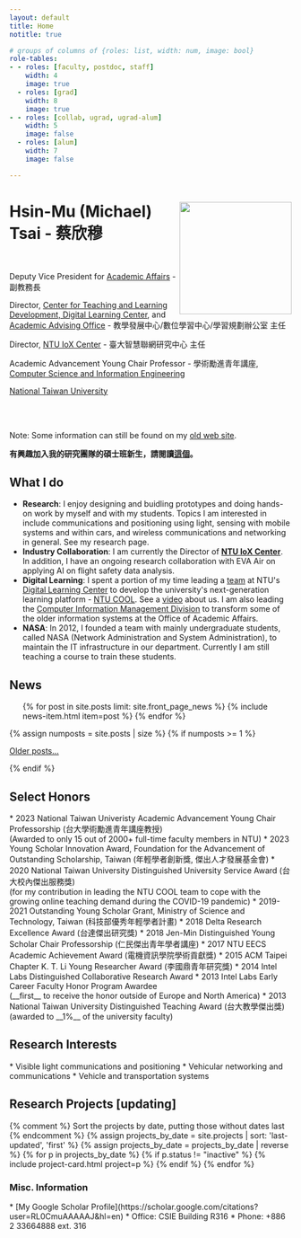 ```yaml
---
layout: default
title: Home
notitle: true

# groups of columns of {roles: list, width: num, image: bool}
role-tables:
- - roles: [faculty, postdoc, staff]
    width: 4
    image: true
  - roles: [grad]
    width: 8
    image: true
- - roles: [collab, ugrad, ugrad-alum]
    width: 5
    image: false
  - roles: [alum]
    width: 7
    image: false

---
```




<div class="jumbotron"> 
    <!--<img src="img/people/proftsai.png" height=250 align="right"/>-->
   <img class="rounded-circle profile"          
             src="{{site.baseurl}}img/people/8602.jpg" style="float:right;height:200px;"/>

<h1>Hsin-Mu (Michael) Tsai - 蔡欣穆</h1>
<br/>

<p>Deputy Vice President for <a href="http://www.aca.ntu.edu.tw" target="_blank">Academic Affairs</a> - 副教務長</p> 

<p>Director, <a href="https://www.dlc.ntu.edu.tw/" target="_blank">Center for Teaching and Learning Development, Digital Learning Center</a>, and <a href="https://aaoffice.ntu.edu.tw/" target="_blank">Academic Advising Office</a> - 教學發展中心/數位學習中心/學習規劃辦公室 主任</p>

<p>Director, <a href="https://iox.ntu.edu.tw/" target="_blank">NTU IoX Center</a> - 臺大智慧聯網研究中心 主任</p> 

<p>Academic Advancement Young Chair Professor - 學術勵進青年講座,<br/> <a href="http://www.csie.ntu.edu.tw/" target="_blank"> Computer Science and Information Engineering</a> </p>
    
<a href="http://www.ntu.edu.tw/" target="_blank">National Taiwan University</a>

<br/> 
<br/> 
</div>

Note: Some information can still be found on my <a href="http://www.csie.ntu.edu.tw/~hsinmu/wiki/">old web site</a>.

__有興趣加入我的研究團隊的碩士班新生，請閱讀<a href="https://hackmd.io/@usfbmh5OQjawM_SraJJSaQ/Hkaf4HkB6" target="_blank">這個</a>。__

<h2> What I do </h2>

* __Research__: I enjoy designing and buidling prototypes and doing hands-on work by myself and with my students. Topics I am interested in include communications and positioning using light, sensing with mobile systems and within cars, and wireless communications and networking in general. See my research page. 
* __Industry Collaboration__: I am currently the Director of <a href="http://iox.ntu.edu.tw/" target="_blank">__NTU IoX Center__</a>. In addition, I have an ongoing research collaboration with EVA Air on applying AI on flight safety data analysis.
* __Digital Learning__: I spent a portion of my time leading a <a href="http://www.dlc.ntu.edu.tw/tech/">team</a> at NTU's <a href="http://dlc.ntu.edu.tw/">Digital Learning Center</a> to develop the university's next-generation learning platform - <a href="https://www.dlc.ntu.edu.tw/ntu-cool/">NTU COOL</a>. See a <a href="https://youtu.be/tW_Edaqv5BM">video</a> about us. I am also leading the <a href="https://www.aca.ntu.edu.tw/w/aca/CIMD">Computer Information Management Division</a> to transform some of the older information systems at the Office of Academic Affairs.
* __NASA__: In 2012, I founded a team with mainly undergraduate students, called NASA (Network Administration and System Administration), to maintain the IT infrastructure in our department. Currently I am still teaching a course to train these students.
 


<section>
    <h2>News</h2>
    <ul class="news list-unstyled">
        {% for post in site.posts limit: site.front_page_news %}
            {% include news-item.html item=post %}
        {% endfor %}
    </ul>
    {% assign numposts = site.posts | size %}
    {% if numposts >= 1 %}
        <p>
            <span class="fa fa-fw fa-history"></span>
            <a href="{{ site.baseurl }}blog.html">Older posts&hellip;</a>
        </p>
    {% endif %}
</section>






<h2> Select Honors </h2>
* 2023 National Taiwan Univeristy Academic Advancement Young Chair Professorship (台大學術勵進青年講座教授) <br/> (Awarded to only 15 out of 2000+ full-time faculty members in NTU)
* 2023 Young Scholar Innovation Award, Foundation for the Advancement of Outstanding Scholarship, Taiwan
 (年輕學者創新獎, 傑出人才發展基金會)
* 2020 National Taiwan University Distinguished University Service Award (台大校內傑出服務獎) <br/> (for my contribution in leading the NTU COOL team to cope with the growing online teaching demand during the COVID-19 pandemic)
* 2019-2021 Outstanding Young Scholar Grant, Ministry of Science and Technology, Taiwan (科技部優秀年輕學者計畫)
* 2018 Delta Research Excellence Award (台達傑出研究獎)
* 2018 Jen-Min Distinguished Young Scholar Chair Professorship (仁民傑出青年學者講座)
* 2017 NTU EECS Academic Achievement Award (電機資訊學院學術貢獻獎)
* 2015 ACM Taipei Chapter K. T. Li Young Researcher Award (李國鼎青年研究獎)
* 2014 Intel Labs Distinguished Collaborative Research Award 
* 2013 Intel Labs Early Career Faculty Honor Program Awardee <br/>
(__first__ to receive the honor outside of Europe and North America) 
* 2013 National Taiwan University Distinguished Teaching Award (台大教學傑出獎)<br/>
(awarded to __1%__ of the university faculty)


<h2> Research Interests </h2> 
* Visible light communications and positioning
* Vehicular networking and communications
* Vehicle and transportation systems


<section>
    <h2>Research Projects [updating] </h2>
    <div class="card-columns">
        {% comment %}
        Sort the projects by date, putting those without dates last
        {% endcomment %}
        {% assign projects_by_date = site.projects | sort: 'last-updated', 'first' %}
        {% assign projects_by_date = projects_by_date | reverse %}
        {% for p in projects_by_date %}
            {% if p.status != "inactive" %}
                {% include project-card.html project=p %}
            {% endif %}
        {% endfor %}
    </div>
</section>



<h3>Misc. Information</h3>
* [My Google Scholar Profile](https://scholar.google.com/citations?user=RL0CmuAAAAAJ&hl=en)
* Office: CSIE Building R316
* Phone: +886 2 33664888 ext. 316

<!--
<div id="people">
    <h2>People</h2>
    {% for role-table in page.role-tables %}
        <section class="people row justify-content-between">
            {% for role-column in role-table %}
                <div class="col-md-{{ role-column.width }}">
                    {% for role in role-column.roles %}
                        {% include role-people.html role=role image=role-column.image %}
                    {% endfor %}
                </div>
            {% endfor %}
        </section>
    {% endfor %}
</div>
-->
